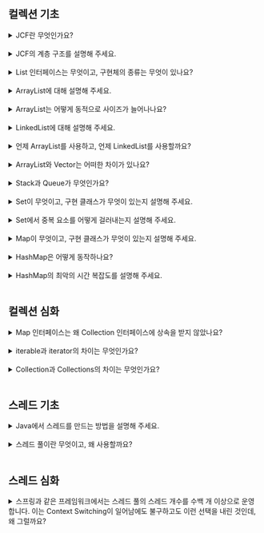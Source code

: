 ## 컬렉션 기초

<details>
<summary>JCF란 무엇인가요?</summary>

**Java Collections Framework**의 약어로, **다수의 데이터를 쉽고 효과적으로 처리할 수 있는 표준화 된 방법을 제공하는 클래스들의 집합**을 의미한다. 

즉, 데이터를 저장하는 **자료구조**와 데이터를 처리하는 **알고리즘**을 구조화하여 클래스로 구현해놓은 것이다.

</details>
<br>

<details>
<summary>JCF의 계층 구조를 설명해 주세요.</summary>

JCF는 크게 Collection 인터페이스와 Map 인터페이스로 나뉜다.

<img width="400" src="https://github.com/user-attachments/assets/d9b939eb-977d-400e-9f08-0c0836d05a70"/>
<img width="500" src="https://github.com/user-attachments/assets/3160f51d-b079-49dd-84f1-8d0ae4b3322a"/> 

</details>
<br>

<details>
<summary>List 인터페이스는 무엇이고, 구현체의 종류는 무엇이 있나요?</summary>

**순서가 있는 데이터의 집합**으로, 데이터의 **중복을 허용**한다. List 인터페이스의 구현체로는 ArrayList, LinkedList, Vector(Legacy)가 있다. 

</details>
<br>

<details>
<summary>ArrayList에 대해 설명해 주세요.</summary>

**크기가 가변적인 선형 리스트**로, **인덱스**로 내부 요소를 관리한다는 점에서 **배열과 유사**하다. 

하지만, 크기를 변경할 수 없는 배열과 달리, ArrayList는 용량이 초과될 때 **크기를 동적으로 늘릴 수 있다.**

생성자의 인자로 별도 지정하지 않으면, ArrayList의 초기 용량은 10으로 설정된다. 

- 원소 접근: 인덱스를 사용하므로 O(1)
- 마지막에 원소 추가: O(1)
- 임의의 위치에 원소 추가: 원소들을 한칸씩 뒤로 밀어야 하므로 O(N)
- 임의의 원소 삭제: 원소들을 한칸씩 앞으로 당겨야 하므로 O(N)

인덱스를 기반으로 O(1)만에 원소에 접근할 수 있지만, 메모리 상에 원소들이 연속적으로 배치되어 있으므로 임의의 원소를 추가/삭제하는 연산은 성능이 느리다. 

</details>
<br>

<details>
<summary>ArrayList는 어떻게 동적으로 사이즈가 늘어나나요?</summary>

배열이 가득 차면 크기를 1.5배 늘린 새 배열을 메모리에 할당한다. 그리고 기존 배열의 모든 원소를 새 배열로 복사하므로, 시간복잡도는 O(N)이 든다. 

</details>
<br>

<details>
<summary>LinkedList에 대해 설명해 주세요.</summary>

각 노드가 **데이터와 포인터**를 갖고 연결되어 있는 자료구조다. 노드의 포인터는 자신의 이전 또는 다음 노드의 주소를 가리킨다. 

- 임의의 위치에 원소 추가: 노드 주소를 알고 있다면 O(1), 그렇지 않으면 시작 노드부터 따라가야 하므로 O(N)
- 임의의 원소 삭제: 노드 주소를 알고 있다면 O(1), 그렇지 않으면 시작 노드부터 따라가야 하므로 O(N)
- 원소 접근: 시작 노드부터 따라가야 하므로 O(N)

배열과 달리, 연결 리스트는 원소들이 메모리 상에 연속적으로 배치되어 있지 않기 때문에, **원소의 추가/삭제 연산이 더 효율적**이다. 

하지만, 인덱스라는 개념이 없어서 **임의의 원소에 접근할 때는 순차 탐색**을 해야 하므로 O(N)이 걸린다. 

</details>
<br>

<details>
<summary>언제 ArrayList를 사용하고, 언제 LinkedList를 사용할까요?</summary>

탐색이나 정렬을 자주 해야 한다면 ArrayList, 데이터의 추가/삭제 연산이 많다면 LinkedList를 사용하는 게 좋다. 

</details>
<br>

<details>
<summary>ArrayList와 Vector는 어떠한 차이가 있나요?</summary>

Vector는 **동기화 되어 있는 ArrayList**로, 지금은 사용되지 않지만 **호환성을 위해 남겨둔 레거시 클래스**다. 

Vector의 모든 메서드는 동기화 되어 있기 때문에, 동기화가 필요하지 않은 상황에서는 성능이 떨어진다. 

그리고 JCF가 나오기 전에 설계된 클래스이므로 일부 구조가 JCF와 상응하지 않는다. ArrayList, LinkedList 같은 JCF 클래스가 등장하면서, Vector는 점차 대체되었다. 

</details>
<br>

<details>
<summary>Stack과 Queue가 무엇인가요?</summary>

- Stack: LIFO 기반의 자료구조. 레거시 클래스인 Vector를 상속 받고 있어서 오라클 문서에서도 Stack 대신 Deque 사용을 권한다. 
- Queue: FIFO 기반의 자료구조. Queue 인터페이스의 구현체로는 LinkedList, PriorityQueue가 있다. 
- Deque: Double-Ended Queue의 약어로, Queue의 양끝에서 추가/삭제 연산 가능. Deque 인터페이스의 구현체로는 ArrayDeque가 있다. 

</details>
<br>

<details>
<summary>Set이 무엇이고, 구현 클래스가 무엇이 있는지 설명해 주세요.</summary>

Set은 **순서가 없고 중복을 허용하지 않는** 자료구조로, 구현체로는 HashSet, LinkedHashSet, TreeSet이 있다. 

- **HashSet**: **해시 기반으로 구현한 Set**으로, 내부적으로 HashMap을 사용하고 있다. PRESENT는 map에 value를 넣기 위해 어쩔 수 없이 사용하는 더미 데이터로, HashSet은 HashMap의 key만 사용하고, value는 버리는 방식으로 구현되어 있다. (LinkedHashSet, TreeSet도 마찬가지)
- **LinkedHashSet**: HashSet를 상속 받았고, **원소가 추가된 순서대로 저장**된다. 
- **TreeSet**: SortedSet 인터페이스의 구현체로, **특정 정렬 기준**에 따라 원소의 순서를 정할 수 있다. 

<img width="600" src="https://github.com/user-attachments/assets/30bb203f-7abf-47dc-a0b8-a84e799e4f9c">

<img width="600" src="https://github.com/user-attachments/assets/cb0002ab-bd5d-474e-92a5-e732e334fcde">

</details>
<br>

<details>
<summary>Set에서 중복 요소를 어떻게 걸러내는지 설명해 주세요.</summary>

Set 인터페이스 내에 정의된 equals(), hashCode()를 사용한다. 

먼저, 객체를 추가하기 전에 hashCode()를 통해 **동일한 해시 코드를 가진 객체가 있는지** 검사한다. 

해시 코드가 동일하면, 그 다음으로 **equals() 메서드로 두 객체의 동등성을 검사**한다. 이때 **true가 나오면 동일한 객체로 판단**하고, 중복으로 저장하지 않는다. 

</details>
<br>

<details>
<summary>Map이 무엇이고, 구현 클래스가 무엇이 있는지 설명해 주세요.</summary>

**Key-Value 쌍을 저장하는 자료구조**로, Key의 중복을 허용하지 않으며, Value는 중복이 가능하다. 

Key를 통해 Value에 O(1)만에 접근할 수 있지만, 데이터의 순서는 보장하지 않는다. 

Map 인터페이스의 구현체로는 HashMap, LinkedHashMap, TreeMap, HashTable(Legacy)이 있다. 

- **HashMap**: 해시 기반으로 구현한 Map
- **LinkedHashMap**: HashMap을 상속 받았고, 요소가 추가된 순서대로 저장된다. 
- **TreeMap**: SortedMap 인터페이스의 구현체로, Key를 기준으로 원소의 순서를 정할 수 있다. (레드-블랙 트리 기반)

</details>
<br>

<details>
<summary>HashMap은 어떻게 동작하나요?</summary>

자바 초기 버전에 나온 HashTable 레거시 클래스를 보완하였다. 해시 테이블은 **Key를 해싱해서 나온 해시 코드를 배열의 인덱스로 활용하여 Value를 찾는 방식**으로 동작한다.  

![image](https://github.com/user-attachments/assets/bcee6d22-1393-4aac-bebd-85e32775c1ba)

HashMap은 멀티 스레드 환경에서 사용하기에 부적합하며, 이를 보완하기 위해 ConcurrentHashMap이 등장했다. 

</details>
<br>

<details>
<summary>HashMap의 최악의 시간 복잡도를 설명해 주세요.</summary>

HashMap은 평균적으로 O(1)의 시간복잡도를 가지지만, **해시 충돌**이 발생하면 O(N)까지 늘어날 수 있다. 

**해시 충돌은 서로 다른 키가 동일한 해시 값을 가지는 것**을 의미하며, 자바의 HashMap은 **체이닝 기법**으로 이를 해결한다.

</details>
<br>

## 컬렉션 심화

<details>
<summary>Map 인터페이스는 왜 Collection 인터페이스에 상속을 받지 않았나요?</summary>

우선, JCF 개발자들은 처음에 데이터의 저장 방식을 List, Set, Map으로 생각했다. 그러나, List와 Set은 비슷한 점이 많아 Collection 인터페이스로 묶을 수 있었지만, Map은 그럴 수 없었다. 

Collection은 요소들의 집합이라 생각하면 되는데, Map은 요소를 정의하기 위해 Key, Value가 모두 필요하다. 

그리고 Map을 Collection으로 구현했다면, remove() 함수는 단순히 Key-Value 쌍을 지우게 될 것이다. 하지만, 우리가 원하는 동작은 Key를 기준으로 Value를 삭제하는 것이다. 

이처럼 **Collection과 Map은 구조적으로 상응하지 않는 부분이 많아서, Map은 JCF에 포함시키되, Collection 인터페이스는 구현하지 않도록 설계한 것**이다! 

</details>
<br>

<details>
<summary>iterable과 iterator의 차이는 무엇인가요?</summary>

Iterable 인터페이스는 **Collection의 상위 인터페이스**로, **iterator()라는 추상 메서드**를 갖고 있다. 

Iterable을 구현하는 클래스들은 iterator() 메서드가 반환하는 **반복자 객체를 통해 컬렉션의 요소를 순회**할 수 있다. 

```java
public interface Iterable<T> {
    Iterator<T> iterator();

    default void forEach(Consumer<? super T> action) {
        Objects.requireNonNull(action);
        for (T t : this) {
            action.accept(t);
        }
    }

    default Spliterator<T> spliterator() {
        return Spliterators.spliteratorUnknownSize(iterator(), 0);
    }
}
```

Iterator 역시 인터페이스이며, 주요 메서드로는 hashNext(), next(), remove() 등이 있다. 

</details>
<br>

<details>
<summary>Collection과 Collections의 차이는 무엇인가요?</summary>

- Collection: List, Set, Queue 같은 컬렉션들의 상위 인터페이스로, **데이터 집합을 관리하는 기본적인 메서드**를 제공한다. (add(), remove(), contains(), size() 등)
- Collections: 컬렉션을 다루기 위한 **유틸리티 정적 메서드**를 제공하는 클래스 (sort(), reverse(), shuffle(), min(), max() 등)

</details>
<br>

## 스레드 기초

<details>
<summary>Java에서 스레드를 만드는 방법을 설명해 주세요.</summary>

**1) Thread 클래스의 객체를 직접 생성** 

```java
Thread thread = new Thread(new Runnable() {
    @Override
    public void run() {
        System.out.println("작업 스레드입니다.");
    }
});
```

```java
// 람다식을 이용한 방법 
Thread thread = new Thread(() -> System.out.println("작업 스레드입니다."));
```

작업 스레드는 생성되자마자 바로 실행되지 않고, start() 메서드를 호출해야 run() 메서드의 내용이 실행된다. 

```java
public static void main(String[] args) {
    // 작업 스레드 생성 
    Thread thread = new Thread(() -> {
        // run() 메서드 오버라이딩 
        Toolkit toolkit = Toolkit.getDefaultToolkit();

        // 0.5초 간격으로 비프음 발생 
        for (int i = 0; i < 5; i++) {
            toolkit.beep();
            try {
                Thread.sleep(500);
            } catch (Exception e) {
                e.printStackTrace();;
            }
        }
    });

    // 작업 스레드 실행 
    thread.start();

    // 메인 스레드에서는 0.5초 간격으로 문자열 출력 
    for (int i = 0; i < 5; i++) {
        System.out.println("띵");
        try {
            Thread.sleep(500);
        } catch (Exception e) {
            e.printStackTrace();
        }
    }
}
```

메인 스레드와 작업 스레드가 빠르게 번갈아가며 실행되기 때문에, 동시에 실행되는 것처럼 보인다. 

**2) Thread 클래스 상속 or Runnable 인터페이스 구현**

```java
// 작업 스레드 정의 
public class BeepThread extends Thread { 
    @Override
    public void run() {
        Toolkit toolkit = Toolkit.getDefaultToolkit();

        for (int i = 0; i < 5; i++) {
            toolkit.beep();
            try {
                Thread.sleep(500);
            } catch (Exception e) {
                e.printStackTrace();;
            }
        }
    }

    // 추가 로직 작성 가능
}

public class Main {
    public static void main(String[] args) {
        // 메인 스레드에서 작업 스레드 생성 및 실행 
        Thread thread = new BeepThread();
        thread.start();

        for (int i = 0; i < 5; i++) {
            System.out.println("띵");
            try {
                Thread.sleep(500);
            } catch (Exception e) {
                e.printStackTrace();
            }
        }
    }
}
```

```java
public class MyRunnable implements Runnable { 
    @Override
    public void run() {
        Toolkit toolkit = Toolkit.getDefaultToolkit();

        for (int i = 0; i < 5; i++) {
            toolkit.beep();
            try {
                Thread.sleep(500);
            } catch (Exception e) {
                e.printStackTrace();;
            }
        }
    }
}

public class Main {
    public static void main(String[] args) {
        Thread thread = new Thread(new MyRunnable());
        thread.start();

        for (int i = 0; i < 5; i++) {
            System.out.println("띵");
            try {
                Thread.sleep(500);
            } catch (Exception e) {
                e.printStackTrace();
            }
        }
    }
}
```

</details>
<br>

<details>
<summary>스레드 풀이란 무엇이고, 왜 사용할까요?</summary>

스레드 풀은 **미리 생성된 스레드의 집합**으로, 필요할 때마다 스레드를 새로 생성하는 대신에 스레드 풀에 있는 것을 재사용한다. 

스레드를 생성하고 제거하는 데 드는 비용을 줄여서 **자원을 효율적으로 사용**하고, 프로그램 **응답성을 높여 성능을 개선**할 수 있다. 

그리고 스레드를 과도하게 생성하여 메모리나 CPU 같은 자원이 부족해지거나, 시스템이 불안정해지는 문제도 개선할 수 있다. 

</details>
<br>

## 스레드 심화

<details>
<summary>스프링과 같은 프레임워크에서는 스레드 풀의 스레드 개수를 수백 개 이상으로 운영합니다. 이는 Context Switching이 일어남에도 불구하고도 이런 선택을 내린 것인데, 왜 그럴까요?</summary>

현대 운영체제는 컨텍스트 스위칭이 매우 최적화 되어 있어서, 많은 스레드를 사용할 때도 효율적으로 처리할 수 있다. 

그리고 많은 클라이언트의 요청을 처리해야 하는 어플리케이션의 경우, **빠른 응답 속도**를 위해 스레드 개수를 높이는 게 유리하다. 

하나의 스레드가 I/O 바운드 작업(DB 쿼리, 파일 입출력, 외부 API 호출 등)을 처리하고 있을 때, 다른 스레드는 블로킹 되지 않고 다른 요청을 처리할 수 있기 때문이다. 

스프링에서는 주로 ExecutorService로 스레드 풀을 구성하고, 요청이 많아지면 자동으로 스레드를 생성하거나 재사용하여 성능을 최적화한다. 따라서, 요청의 성격에 따라 유동적으로 스레드 수가 조정된다. 

</details>
<br>
